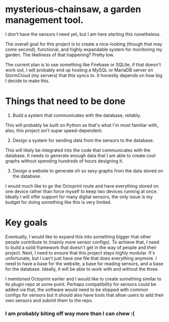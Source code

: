 # mysterious-chainsaw, a garden management tool.
I don't have the sensors I need yet, but I am here starting this nonetheless.

The overall goal for this project is to create a nice-looking (though that may come second), functional, and highly expandable system for monitoring my garden. The likeliness of that happening? Pretty low.

The current plan is to use something like Firebase or SQLite, if that doesn't work out, I will probably end up hosting a MySQL or MariaDB server on StormCloud (my servers) that this syncs to. It honestly depends on how big I decide to make this.

# Things that need to be done
1. Build a system that communicates with the database, reliably.

This will probably be built on Python as that's what I'm most familiar with, also, this project isn't super speed-dependent.

2. Design a system for sending data from the sensors to the database.

This will likely be integrated into the code that communicates with the database. It needs to generate enough data that I am able to create cool graphs without spending hundreds of hours designing it.

3. Design a website to generate oh so sexy graphs from the data stored on the database.

I would much like to go the Octoprint route and have everything stored on one device rather than force myself to keep two devices running at once. Ideally I will offer support for many digital sensors, the only issue is my budget for doing something like this is very limited. 

# Key goals
Eventually, I would like to expand this into something bigger that other people contribute to (mainly more sensor configs). To achieve that, I need to build a solid framework that doesn't get in the way of people and their project. Next, I need to ensure that this project stays highly modular. It's unfortunate, but I can't just have one file that does everything anymore. I need to have a base for the website, a base for reading sensors, and a base for the database. Ideally, it will be able to work with and without the three.

I mentioned Octoprint earlier and I would like to create something similar to its plugin repo at some point. Perhaps compatibility for sensors could be added via that, the software would need to be shipped with common configs for sensors but it should also have tools that allow users to add their own sensors and submit them to the repo.

### I am probably biting off way more than I can chew :(

